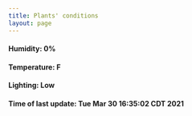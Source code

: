 ```yaml
---
title: Plants' conditions
layout: page
---
```



#### Humidity: 0%
#### Temperature: F
#### Lighting: Low
#### Time of last update: Tue Mar 30 16:35:02 CDT 2021
